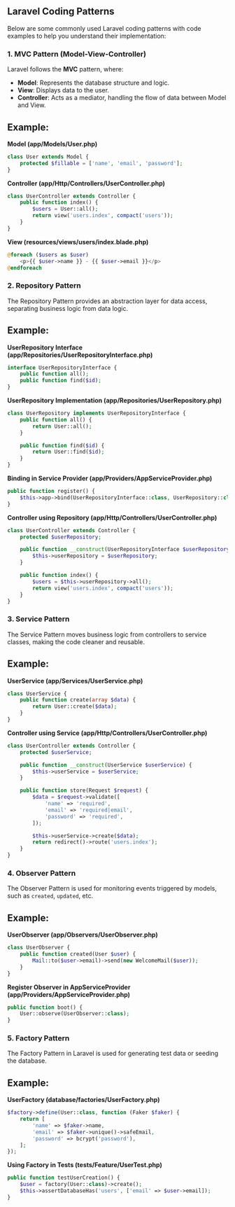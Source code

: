 ## Laravel Coding Patterns
Below are some commonly used Laravel coding patterns with code examples to help you understand their implementation:

### 1. **MVC Pattern (Model-View-Controller)**

Laravel follows the **MVC** pattern, where:

- **Model**: Represents the database structure and logic.
- **View**: Displays data to the user.
- **Controller**: Acts as a mediator, handling the flow of data between Model and View.
## Example:

**Model (app/Models/User.php)**
```php
class User extends Model {
    protected $fillable = ['name', 'email', 'password'];
}

```
**Controller (app/Http/Controllers/UserController.php)**
```php
class UserController extends Controller {
    public function index() {
        $users = User::all();
        return view('users.index', compact('users'));
    }
}
```
**View (resources/views/users/index.blade.php)**
```php
@foreach ($users as $user)
    <p>{{ $user->name }} - {{ $user->email }}</p>
@endforeach
```

### 2. **Repository Pattern**

The Repository Pattern provides an abstraction layer for data access, separating business logic from data logic.
## Example:
**UserRepository Interface (app/Repositories/UserRepositoryInterface.php)**
```php
interface UserRepositoryInterface {
    public function all();
    public function find($id);
}
```
**UserRepository Implementation (app/Repositories/UserRepository.php)**
```php
class UserRepository implements UserRepositoryInterface {
    public function all() {
        return User::all();
    }

    public function find($id) {
        return User::find($id);
    }
}
```
**Binding in Service Provider (app/Providers/AppServiceProvider.php)**
```php
public function register() {
    $this->app->bind(UserRepositoryInterface::class, UserRepository::class);
}
```
**Controller using Repository (app/Http/Controllers/UserController.php)**
```php
class UserController extends Controller {
    protected $userRepository;

    public function __construct(UserRepositoryInterface $userRepository) {
        $this->userRepository = $userRepository;
    }

    public function index() {
        $users = $this->userRepository->all();
        return view('users.index', compact('users'));
    }
}
```

### 3. **Service Pattern**

The Service Pattern moves business logic from controllers to service classes, making the code cleaner and reusable.
## Example:

**UserService (app/Services/UserService.php)**
```php
class UserService {
    public function create(array $data) {
        return User::create($data);
    }
}
```
**Controller using Service (app/Http/Controllers/UserController.php)**
```php
class UserController extends Controller {
    protected $userService;

    public function __construct(UserService $userService) {
        $this->userService = $userService;
    }

    public function store(Request $request) {
        $data = $request->validate([
            'name' => 'required',
            'email' => 'required|email',
            'password' => 'required',
        ]);

        $this->userService->create($data);
        return redirect()->route('users.index');
    }
}
```
### 4. **Observer Pattern**

The Observer Pattern is used for monitoring events triggered by models, such as `created`, `updated`, etc.

## Example:
**UserObserver (app/Observers/UserObserver.php)**
```php
class UserObserver {
    public function created(User $user) {
        Mail::to($user->email)->send(new WelcomeMail($user));
    }
}
```
**Register Observer in AppServiceProvider (app/Providers/AppServiceProvider.php)**
```php
public function boot() {
    User::observe(UserObserver::class);
}
```
### 5. **Factory Pattern**

The Factory Pattern in Laravel is used for generating test data or seeding the database.
## Example:

**UserFactory (database/factories/UserFactory.php)**
```php
$factory->define(User::class, function (Faker $faker) {
    return [
        'name' => $faker->name,
        'email' => $faker->unique()->safeEmail,
        'password' => bcrypt('password'),
    ];
});
```

**Using Factory in Tests (tests/Feature/UserTest.php)**
```php
public function testUserCreation() {
    $user = factory(User::class)->create();
    $this->assertDatabaseHas('users', ['email' => $user->email]);
}
```
